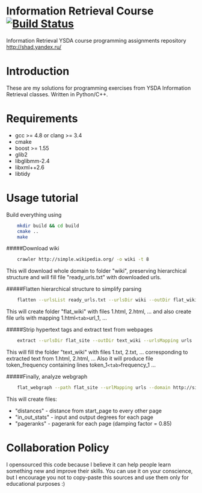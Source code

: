 # Information Retrieval Course [![Build Status](https://travis-ci.org/IIoTeP9HuY/Information_Retrieval_Class.png?branch=master)](https://travis-ci.org/IIoTeP9HuY/Information_Retrieval_Class)

Information Retrieval YSDA course programming assignments repository
http://shad.yandex.ru/

Introduction
============

These are my solutions for programming exercises from YSDA Information Retrieval classes. Written in Python/C++.

Requirements
============
* gcc >= 4.8 or clang >= 3.4
* cmake
* boost >= 1.55
* glib2
* libglibmm-2.4
* libxml++2.6
* libtidy

Usage tutorial
============

Build everything using
```bash
    mkdir build && cd build
    cmake ..
    make
```

#####Download wiki
```bash
    crawler http://simple.wikipedia.org/ -o wiki -t 8
```
This will download whole domain to folder "wiki", preserving hierarchical structure and will
fill file "ready_urls.txt" with downloaded urls.

#####Flatten hierarchical structure to simplify parsing
```bash
    flatten --urlsList ready_urls.txt --urlsDir wiki --outDir flat_wiki --urlsMapping urls
```
This will create folder "flat_wiki" with files 1.html, 2.html, ...
and also create file urls with mapping 1.html`<tab>`url_1, ...

#####Strip hypertext tags and extract text from webpages
```bash
    extract --urlsDir flat_site --outDir text_wiki --urlsMapping urls
```
This will fill the folder "text_wiki" with files 1.txt, 2.txt, ... corresponding to extracted
text from 1.html, 2.html, ...
Also it will produce file token_frequency containing lines token_1`<tab>`frequency_1 ...

#####Finally, analyze webgraph
```bash
    flat_webgraph --path flat_site --urlMapping urls --domain http://simple.wikipedia.org/ --start_page http://simple.wikipedia.org/wiki/Main_Page
```
This will create files:
* "distances" - distance from start_page to every other page
* "in_out_stats" - input and output degrees for each page
* "pageranks" - pagerank for each page (damping factor = 0.85)

Collaboration Policy
==========

I opensourced this code because I believe it can help people learn something new and improve their skills.
You can use it on your conscience, but I encourage you not to copy-paste this sources and use
them only for educational purposes :)

